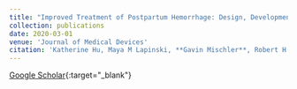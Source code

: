 ```yaml
---
title: "Improved Treatment of Postpartum Hemorrhage: Design, Development, and Bench-Top Validation of a Reusable Intrauterine Tamponade Device for Low-Resource Settings"
collection: publications
date: 2020-03-01
venue: 'Journal of Medical Devices'
citation: 'Katherine Hu, Maya M Lapinski, **Gavin Mischler**, Robert H Allen, Amir Manbachi, Rachel Chan Seay, &quot;Improved Treatment of Postpartum Hemorrhage: Design, Development, and Bench-Top Validation of a Reusable Intrauterine Tamponade Device for Low-Resource Settings.&quot; <i>Journal of Medical Devices</i>. 14(1), 2020.'
---
```

[Google Scholar](https://scholar.google.com/scholar?hl=en&as_sdt=0%2C21&q=2020-03-01-Improved-Treatment-of+Postpartum-Hemorrhage-Design-Development-and-Bench-Top-Validation-of+a-Reusable-Intrauterine-Tamponade-Device-for-Low-Resource-Settings&btnG=){:target="_blank"}

